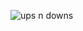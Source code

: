 ![ups n downs](https://3.downloader.disk.yandex.ru/preview/b9e99ee663f28c59f363e3071ca68ea09ceb4559727c505f85324abb7c45cd53/inf/D8KFlpt7mQqOVHXdzkPC7D1OCfbXdFSg3hCnDhqqmgr9NvK9eMGbygbh4_g_yYZdGFYZVY6H57lNLB_HeAS0HA%3D%3D?uid=96074466&filename=%234%20-%20ups%20n%20downs.png&disposition=inline&hash=&limit=0&content_type=image%2Fpng&owner_uid=96074466&tknv=v2&size=2648x1448)